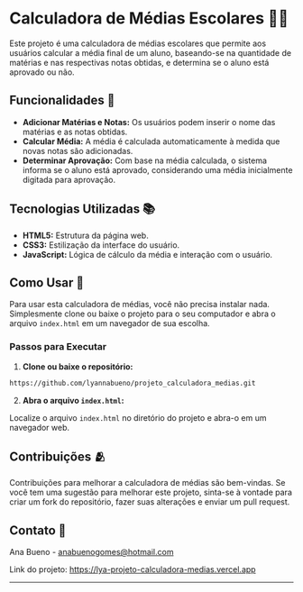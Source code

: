 # Calculadora de Médias Escolares 👩‍🏫

Este projeto é uma calculadora de médias escolares que permite aos usuários calcular a média final de um aluno, baseando-se na quantidade de matérias e nas respectivas notas obtidas, e determina se o aluno está aprovado ou não.

## Funcionalidades 🌟

- **Adicionar Matérias e Notas:** Os usuários podem inserir o nome das matérias e as notas obtidas.
- **Calcular Média:** A média é calculada automaticamente à medida que novas notas são adicionadas.
- **Determinar Aprovação:** Com base na média calculada, o sistema informa se o aluno está aprovado, considerando uma média inicialmente digitada para aprovação.

## Tecnologias Utilizadas 📚

- **HTML5:** Estrutura da página web.
- **CSS3:** Estilização da interface do usuário.
- **JavaScript:** Lógica de cálculo da média e interação com o usuário.

## Como Usar 🧮

Para usar esta calculadora de médias, você não precisa instalar nada. Simplesmente clone ou baixe o projeto para o seu computador e abra o arquivo `index.html` em um navegador de sua escolha.

### Passos para Executar

1. **Clone ou baixe o repositório:**

```bash
https://github.com/lyannabueno/projeto_calculadora_medias.git
```

2. **Abra o arquivo `index.html`:**

Localize o arquivo `index.html` no diretório do projeto e abra-o em um navegador web.

## Contribuições 🫂

Contribuições para melhorar a calculadora de médias são bem-vindas. Se você tem uma sugestão para melhorar este projeto, sinta-se à vontade para criar um fork do repositório, fazer suas alterações e enviar um pull request.

## Contato 📩

Ana Bueno - anabuenogomes@hotmail.com

Link do projeto: https://lya-projeto-calculadora-medias.vercel.app

---
